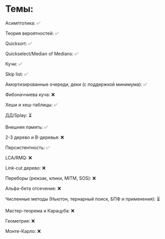 <h1>Темы:</h1>

Асимптотика: ✅

Теория вероятностей: ✅

Quicksort: ✅

Quickselect/Median of Medians: ✅

Кучи: ✅

Skip list: ✅

Амортизированные очереди, деки (с поддержкой минимума): ✅

Фибоначчиева куча: ❌

Хеши и хеш-таблицы: ✅

ДД/Splay: ⏳

Внешняя память: ✅

2-3 дерево и B-деревья: ❌

Персистентность: ✅

LCA/RMQ: ❌

Link-cut дерево: ❌

Переборы (рюкзак, клики, MITM, SOS): ❌

Альфа-бета отсечение: ❌

Численные методы (Ньютон, тернарный поиск, БПФ и применения): ⏳

Мастер-теорема и Карацуба: ❌

Геометрия: ❌

Монте-Карло: ❌
